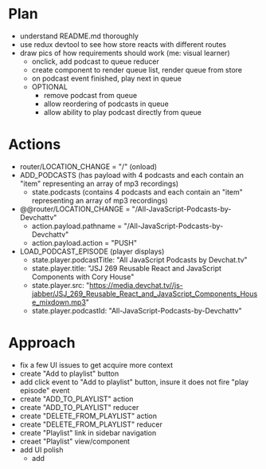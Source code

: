 # Plan
* understand README.md thoroughly
* use redux devtool to see how store reacts with different routes
* draw pics of how requirements should work (me:  visual learner)
  * onclick, add podcast to queue reducer
  * create component to render queue list, render queue from store
  * on podcast event finished, play next in queue
  * OPTIONAL
    * remove podcast from queue
    * allow reordering of podcasts in queue
    * allow ability to play podcast directly from queue

# Actions
* router/LOCATION_CHANGE = "/" (onload)
* ADD_PODCASTS (has payload with 4 podcasts and each contain an "item" representing an array of mp3 recordings)
    * state.podcasts (contains 4 podcasts and each contain an "item" representing an array of mp3 recordings)
* @@router/LOCATION_CHANGE = "/All-JavaScript-Podcasts-by-Devchattv"
  * action.payload.pathname = "/All-JavaScript-Podcasts-by-Devchattv"
  * action.payload.action = "PUSH"
* LOAD_PODCAST_EPISODE (player displays)
  * state.player.podcastTitle: "All JavaScript Podcasts by Devchat.tv"
  * state.player.title: "JSJ 269 Reusable React and JavaScript Components with Cory House"
  * state.player.src: "https://media.devchat.tv//js-jabber/JSJ_269_Reusable_React_and_JavaScript_Components_House_mixdown.mp3"
  * state.player.podcastId: "All-JavaScript-Podcasts-by-Devchattv"

# Approach
  * fix a few UI issues to get acquire more context
  * create "Add to playlist" button
  * add click event to "Add to playlist" button, insure it does not fire "play episode" event
  * create "ADD_TO_PLAYLIST" action
  * create "ADD_TO_PLAYLIST" reducer
  * create "DELETE_FROM_PLAYLIST" action
  * create "DELETE_FROM_PLAYLIST" reducer
  * create "Playlist" link in sidebar navigation
  * creaet "Playlist" view/component
  * add UI polish
    * add
